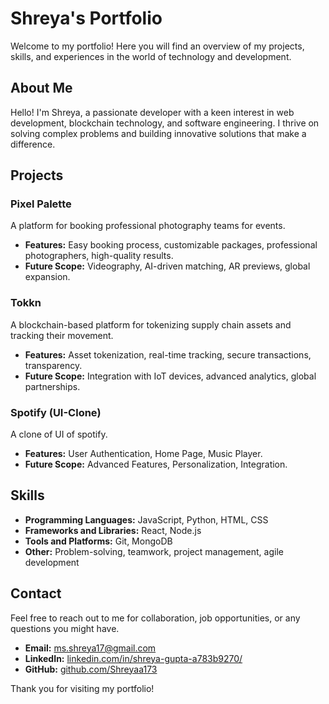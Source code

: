 # Shreya's Portfolio

Welcome to my portfolio! Here you will find an overview of my projects, skills, and experiences in the world of technology and development.

## About Me

Hello! I'm Shreya, a passionate developer with a keen interest in web development, blockchain technology, and software engineering. I thrive on solving complex problems and building innovative solutions that make a difference.

## Projects

### Pixel Palette
A platform for booking professional photography teams for events.
- **Features:** Easy booking process, customizable packages, professional photographers, high-quality results.
- **Future Scope:** Videography, AI-driven matching, AR previews, global expansion.

### Tokkn
A blockchain-based platform for tokenizing supply chain assets and tracking their movement.
- **Features:** Asset tokenization, real-time tracking, secure transactions, transparency.
- **Future Scope:** Integration with IoT devices, advanced analytics, global partnerships.

### Spotify (UI-Clone)
A clone of UI of spotify.
- **Features:** User Authentication, Home Page, Music Player.
- **Future Scope:** Advanced Features, Personalization, Integration.

## Skills

- **Programming Languages:** JavaScript, Python, HTML, CSS
- **Frameworks and Libraries:** React, Node.js
- **Tools and Platforms:** Git, MongoDB
- **Other:** Problem-solving, teamwork, project management, agile development

## Contact
Feel free to reach out to me for collaboration, job opportunities, or any questions you might have.

- **Email:** [ms.shreya17@gmail.com](ms.shreya17@gmail.com)
- **LinkedIn:** [linkedin.com/in/shreya-gupta-a783b9270/](https://www.linkedin.com/in/shreya-gupta-a783b9270/)
- **GitHub:** [github.com/Shreyaa173](https://github.com/Shreyaa173)

Thank you for visiting my portfolio!
